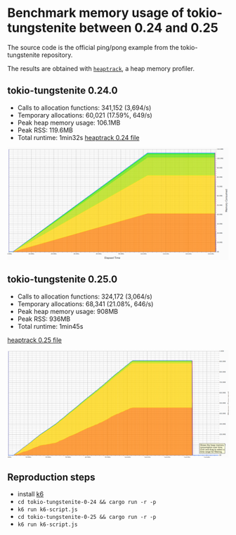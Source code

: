 # Benchmark memory usage of tokio-tungstenite between 0.24 and 0.25

The source code is the official ping/pong example from the tokio-tungstenite repository.

The results are obtained with [`heaptrack`](https://github.com/KDE/heaptrack), a heap memory profiler.

## tokio-tungstenite 0.24.0
* Calls to allocation functions: 341,152 (3,694/s)
* Temporary allocations: 60,021 (17.59%, 649/s)
* Peak heap memory usage: 106.1MB
* Peak RSS: 119.6MB
* Total runtime: 1min32s
[heaptrack 0.24 file](heaptrack-tokio-tungstenite-0.24.gz)

![heaptrack graph 0.24](heaptrack_0.24.png)

## tokio-tungstenite 0.25.0
* Calls to allocation functions: 324,172 (3,064/s)
* Temporary allocations: 68,341 (21.08%, 646/s)
* Peak heap memory usage: 908MB
* Peak RSS: 936MB
* Total runtime: 1min45s

[heaptrack 0.25 file](heaptrack-tokio-tungstenite-0.25.gz)

![heaptrack graph 0.24](heaptrack_0.25.png)

## Reproduction steps
* install [k6](https://k6.io/open-source/)
* `cd tokio-tungstenite-0-24 && cargo run -r -p`
* `k6 run k6-script.js`
* `cd tokio-tungstenite-0-25 && cargo run -r -p`
* `k6 run k6-script.js`
